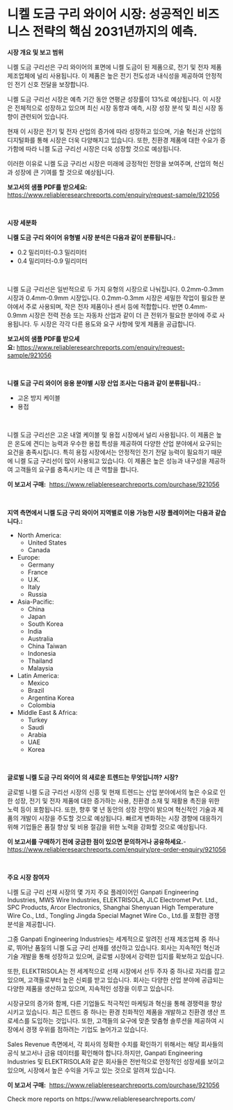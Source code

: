 <p><h1>니켈 도금 구리 와이어 시장: 성공적인 비즈니스 전략의 핵심 2031년까지의 예측.</h1></p><p><strong>시장 개요 및 보고 범위</strong></p>
<p><p>니켈 도금 구리선은 구리 와이어의 표면에 니켈 도금이 된 제품으로, 전기 및 전자 제품 제조업체에 널리 사용됩니다. 이 제품은 높은 전기 전도성과 내식성을 제공하여 안정적인 전기 신호 전달을 보장합니다.</p><p>니켈 도금 구리선 시장은 예측 기간 동안 연평균 성장률이 13%로 예상됩니다. 이 시장은 전체적으로 성장하고 있으며 최신 시장 동향과 예측, 시장 성장 분석 및 최신 시장 동향이 관련되어 있습니다. </p><p>현재 이 시장은 전기 및 전자 산업의 증가에 따라 성장하고 있으며, 기술 혁신과 산업의 디지털화를 통해 시장은 더욱 다양해지고 있습니다. 또한, 친환경 제품에 대한 수요가 증가함에 따라 니켈 도금 구리선 시장은 더욱 성장할 것으로 예상됩니다.</p><p>이러한 이유로 니켈 도금 구리선 시장은 미래에 긍정적인 전망을 보여주며, 산업의 혁신과 성장에 큰 기여를 할 것으로 예상됩니다.</p></p>
<p><strong>보고서의 샘플 PDF를 받으세요:</strong> <a href="https://www.reliableresearchreports.com/enquiry/request-sample/921056">https://www.reliableresearchreports.com/enquiry/request-sample/921056</a></p>
<p>&nbsp;</p>
<p><strong>시장 세분화</strong></p>
<p><strong>니켈 도금 구리 와이어 유형별 시장 분석은 다음과 같이 분류됩니다.:</strong></p>
<p><ul><li>0.2 밀리미터-0.3 밀리미터</li><li>0.4 밀리미터-0.9 밀리미터</li></ul></p>
<p>&nbsp;</p>
<p><p>니켈 도금 구리선은 일반적으로 두 가지 유형의 시장으로 나눠집니다. 0.2mm-0.3mm 시장과 0.4mm-0.9mm 시장입니다. 0.2mm-0.3mm 시장은 세밀한 작업이 필요한 분야에서 주로 사용되며, 작은 전자 제품이나 센서 등에 적합합니다. 반면 0.4mm-0.9mm 시장은 전력 전송 또는 자동차 산업과 같이 더 큰 전위가 필요한 분야에 주로 사용됩니다. 두 시장은 각각 다른 용도와 요구 사항에 맞게 제품을 공급합니다.</p></p>
<p><strong>보고서의 샘플 PDF를 받으세요:</strong>&nbsp;<a href="https://www.reliableresearchreports.com/enquiry/request-sample/921056">https://www.reliableresearchreports.com/enquiry/request-sample/921056</a></p>
<p>&nbsp;</p>
<p><strong> 니켈 도금 구리 와이어 응용 분야별 시장 산업 조사는 다음과 같이 분류됩니다.:</strong></p>
<p><ul><li>고온 방지 케이블</li><li>용접</li></ul></p>
<p>&nbsp;</p>
<p><p>니켈 도금 구리선은 고온 내열 케이블 및 용접 시장에서 널리 사용됩니다. 이 제품은 높은 온도에 견디는 능력과 우수한 용접 특성을 제공하여 다양한 산업 분야에서 요구되는 요건을 충족시킵니다. 특히 용접 시장에서는 안정적인 전기 전달 능력이 필요하기 때문에 니켈 도금 구리선이 많이 사용되고 있습니다. 이 제품은 높은 성능과 내구성을 제공하여 고객들의 요구를 충족시키는 데 큰 역할을 합니다.</p></p>
<p><strong>이 보고서 구매:</strong>&nbsp; <a href="https://www.reliableresearchreports.com/purchase/921056">https://www.reliableresearchreports.com/purchase/921056</a></p>
<p>&nbsp;</p>
<p><strong>지역 측면에서 니켈 도금 구리 와이어 지역별로 이용 가능한 시장 플레이어는 다음과 같습니다.:</strong></p>
<p><ul>
    <li>
        North America:
        <ul>
            <li>United States</li>
            <li>Canada</li>
        </ul>
    </li>
    <li>
        Europe:
        <ul>
            <li>Germany</li>
            <li>France</li>
            <li>U.K.</li>
            <li>Italy</li>
            <li>Russia</li>
        </ul>
    </li>
    <li>
        Asia-Pacific:
        <ul>
            <li>China</li>
            <li>Japan</li>
            <li>South Korea</li>
            <li>India</li>
            <li>Australia</li>
            <li>China Taiwan</li>
            <li>Indonesia</li>
            <li>Thailand</li>
            <li>Malaysia</li>
        </ul>
    </li>
    <li>
        Latin America:
        <ul>
            <li>Mexico</li>
            <li>Brazil</li>
            <li>Argentina Korea</li>
            <li>Colombia</li>
        </ul>
    </li>
    <li>
        Middle East & Africa:
        <ul>
            <li>Turkey</li>
            <li>Saudi</li>
            <li>Arabia</li>
            <li>UAE</li>
            <li>Korea</li>
        </ul>
    </li>
    </ul></p>
<p>&nbsp;</p>
<p><strong>글로벌 니켈 도금 구리 와이어 의 새로운 트렌드는 무엇입니까? 시장?</strong></p>
<p><p>글로벌 니켈 도금 구리선 시장의 신흥 및 현재 트렌드는 산업 분야에서의 높은 수요로 인한 성장, 전기 및 전자 제품에 대한 증가하는 사용, 친환경 소재 및 재활용 촉진을 위한 노력 등이 포함됩니다. 또한, 향후 몇 년 동안의 성장 전망이 밝으며 혁신적인 기술과 제품의 개발이 시장을 주도할 것으로 예상됩니다. 빠르게 변화하는 시장 경향에 대응하기 위해 기업들은 품질 향상 및 비용 절감을 위한 노력을 강화할 것으로 예상됩니다.</p></p>
<p><strong>이 보고서를 구매하기 전에 궁금한 점이 있으면 문의하거나 공유하세요.</strong>- <a href="https://www.reliableresearchreports.com/enquiry/pre-order-enquiry/921056">https://www.reliableresearchreports.com/enquiry/pre-order-enquiry/921056</a></p>
<p>&nbsp;</p>
<p><strong>주요 시장 참여자</strong></p>
<p><p>니켈 도금 구리 선재 시장의 몇 가지 주요 플레이어인 Ganpati Engineering Industries, MWS Wire Industries, ELEKTRISOLA, JLC Electromet Pvt. Ltd., SPC Products, Arcor Electronics, Shanghai Shenyuan High Temperature Wire Co., Ltd., Tongling Jingda Special Magnet Wire Co., Ltd.를 포함한 경쟁 분석을 제공합니다. </p><p>그중 Ganpati Engineering Industries는 세계적으로 알려진 선재 제조업체 중 하나로, 뛰어난 품질의 니켈 도금 구리 선재를 생산하고 있습니다. 회사는 지속적인 혁신과 기술 개발을 통해 성장하고 있으며, 글로벌 시장에서 강력한 입지를 확보하고 있습니다.</p><p>또한, ELEKTRISOLA는 전 세계적으로 선재 시장에서 선두 주자 중 하나로 자리를 잡고 있으며, 고객들로부터 높은 신뢰를 받고 있습니다. 회사는 다양한 산업 분야에 공급되는 다양한 제품을 생산하고 있으며, 지속적인 성장을 이루고 있습니다.</p><p>시장규모의 증가와 함께, 다른 기업들도 적극적인 마케팅과 혁신을 통해 경쟁력을 향상시키고 있습니다. 최근 트렌드 중 하나는 환경 친화적인 제품을 개발하고 친환경 생산 프로세스를 도입하는 것입니다. 또한, 고객들의 요구에 맞춘 맞춤형 솔루션을 제공하여 시장에서 경쟁 우위를 점하려는 기업도 늘어가고 있습니다.</p><p>Sales Revenue 측면에서, 각 회사의 정확한 수치를 확인하기 위해서는 해당 회사들의 공식 보고서나 금융 데이터를 확인해야 합니다.하지만, Ganpati Engineering Industries 및 ELEKTRISOLA와 같은 회사들은 전반적으로 안정적인 성장세를 보이고 있으며, 시장에서 높은 수익을 거두고 있는 것으로 알려져 있습니다.</p></p>
<p><strong>이 보고서 구매:</strong>&nbsp;&nbsp;<a href="https://www.reliableresearchreports.com/purchase/921056">https://www.reliableresearchreports.com/purchase/921056</a></p>
<p>Check more reports on https://www.reliableresearchreports.com/</p>
